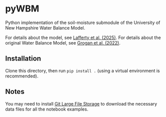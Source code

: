 # pyWBM

Python implementation of the soil-moisture submodule of the University of New Hampshire Water Balance Model.

For details about the model, see [Lafferty et al. (2025)](https://doi.org/10.22541/essoar.173878030.00737104/v1). For details about the original Water Balance Model, see [Grogan et al. (2022)](https://gmd.copernicus.org/articles/15/7287/2022/).

## Installation

Clone this directory, then run `pip install .` (using a virtual environment is recommended).

## Notes

You may need to install [Git Large File Storage](https://git-lfs.com/) to download the necessary data files for all the notebook examples. 
